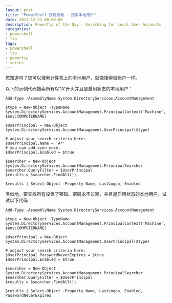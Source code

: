 ```yaml
---
layout: post
title: "PowerShell 技能连载 - 搜索本地用户"
date: 2013-12-23 00:00:00
description: PowerTip of the Day - Searching for Local User Accounts
categories:
- powershell
- tip
tags:
- powershell
- tip
- powertip
- series
---
```

您知道吗？您可以搜索计算机上的本地用户，就像搜索域账户一样。

以下的示例代码搜索所有以“A”开头并且是启用状态的本地用户：

	Add-Type -AssemblyName System.DirectoryServices.AccountManagement
	
	$type = New-Object -TypeName System.DirectoryServices.AccountManagement.PrincipalContext('Machine', $env:COMPUTERNAME)
	
	$UserPrincipal = New-Object System.DirectoryServices.AccountManagement.UserPrincipal($type)
	
	# adjust your search criteria here:
	$UserPrincipal.Name = 'A*'
	# you can add even more:
	$UserPrincipal.Enabled = $true
	
	$searcher = New-Object System.DirectoryServices.AccountManagement.PrincipalSearcher
	$searcher.QueryFilter = $UserPrincipal
	$results = $searcher.FindAll();
	
	$results | Select-Object -Property Name, LastLogon, Enabled

类似地，要查找所有设置了密码、密码永不过期，并且是启用状态的本地用户，试试以下代码：

	Add-Type -AssemblyName System.DirectoryServices.AccountManagement
	
	$type = New-Object -TypeName System.DirectoryServices.AccountManagement.PrincipalContext('Machine', $env:COMPUTERNAME)
	
	$UserPrincipal = New-Object System.DirectoryServices.AccountManagement.UserPrincipal($type)
	
	# adjust your search criteria here:
	$UserPrincipal.PasswordNeverExpires = $true
	$UserPrincipal.Enabled = $true
	
	$searcher = New-Object System.DirectoryServices.AccountManagement.PrincipalSearcher
	$searcher.QueryFilter = $UserPrincipal
	$results = $searcher.FindAll();
	
	$results | Select-Object -Property Name, LastLogon, Enabled, PasswordNeverExpires

<!--本文国际来源：[Searching for Local User Accounts](http://community.idera.com/powershell/powertips/b/tips/posts/searching-for-local-user-accounts)-->
